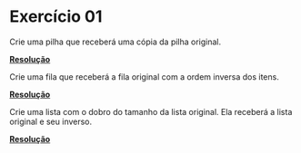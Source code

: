 # Exercício 01

Crie uma pilha que receberá uma cópia da pilha original.

**<a href="/codigo/Laboratório 09/Exercício 01/Program.cs">Resolução</a>**

Crie uma fila que receberá a fila original com a ordem inversa dos itens.

**<a href="/codigo/Laboratório 09/Exercício 02/Program.cs">Resolução</a>**

Crie uma lista com o dobro do tamanho da lista original. Ela receberá a lista original e seu inverso.

**<a href="/codigo/Laboratório 09/Exercício 03/Program.cs">Resolução</a>**